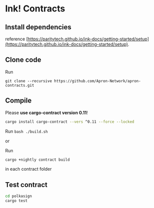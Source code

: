 # Ink! Contracts

## Install dependencies
reference [https://paritytech.github.io/ink-docs/getting-started/setup](https://paritytech.github.io/ink-docs/getting-started/setup).

## Clone code
Run
```
git clone --recursive https://github.com/Apron-Network/apron-contracts.git
```

## Compile 
Please **use cargo-contract version 0.11**!
```bash
cargo install cargo-contract --vers ^0.11 --force --locked
```
Run `bash ./build.sh`

or

Run
```bash
cargo +nightly contract build
```
in each contract folder


## Test contract
```bash
cd polkasign
cargo test
```

